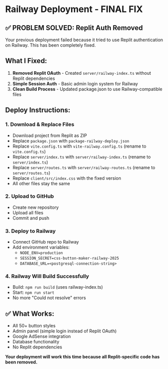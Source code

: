 # Railway Deployment - FINAL FIX

## ✅ PROBLEM SOLVED: Replit Auth Removed
Your previous deployment failed because it tried to use Replit authentication on Railway. This has been completely fixed.

## What I Fixed:
1. **Removed Replit OAuth** - Created `server/railway-index.ts` without Replit dependencies
2. **Simple Session Auth** - Basic admin login system for Railway
3. **Clean Build Process** - Updated package.json to use Railway-compatible files

## Deploy Instructions:

### 1. Download & Replace Files
- Download project from Replit as ZIP
- Replace `package.json` with `package-railway-deploy.json`
- Replace `vite.config.ts` with `vite-railway.config.ts` (rename to `vite.config.ts`)
- Replace `server/index.ts` with `server/railway-index.ts` (rename to `server/index.ts`)
- Replace `server/routes.ts` with `server/railway-routes.ts` (rename to `server/routes.ts`)
- Replace `client/src/index.css` with the fixed version
- All other files stay the same

### 2. Upload to GitHub
- Create new repository
- Upload all files
- Commit and push

### 3. Deploy to Railway
- Connect GitHub repo to Railway
- Add environment variables:
  - `NODE_ENV=production`
  - `SESSION_SECRET=css-button-maker-railway-2025`
  - `DATABASE_URL=<postgresql-connection-string>`

### 4. Railway Will Build Successfully
- Build: `npm run build` (uses railway-index.ts)
- Start: `npm run start`
- No more "Could not resolve" errors

## ✅ What Works:
- All 50+ button styles
- Admin panel (simple login instead of Replit OAuth)
- Google AdSense integration
- Database functionality
- No Replit dependencies

**Your deployment will work this time because all Replit-specific code has been removed.**